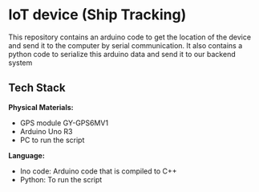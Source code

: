# IoT device (Ship Tracking)

This repository contains an arduino code to get the location of the device and send it to the computer by serial communication. It also contains a python code to serialize this arduino data and send it to our backend system


## Tech Stack

**Physical Materials:** 
- GPS module GY-GPS6MV1 
- Arduino Uno R3 
- PC to run the script

**Language:** 
- Ino code: Arduino code that is compiled to C++
- Python: To run the script


